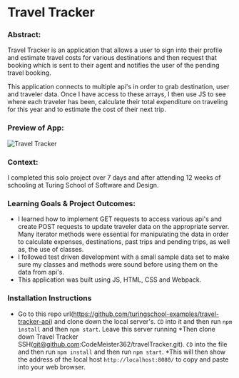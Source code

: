 # Travel Tracker


### Abstract:
Travel Tracker is an application that allows a user to sign into their profile and estimate travel costs for various destinations and then request that booking which is sent to their agent and notifies the user of the pending travel booking. 

This application connects to multiple api's in order to grab destination, user and traveler data. Once I have access to these arrays, I then use JS to see where each traveler has been, calculate their total expenditure on traveling for this year and to estimate the cost of their next trip. 

### Preview of App:
![Travel Tracker](https://media.giphy.com/media/v1.Y2lkPTc5MGI3NjExMzRkYThhYjg2ZmFmZmIwMzI2MjQyYTZkMDkxNmYxOGYzYzIzZDZiNyZlcD12MV9pbnRlcm5hbF9naWZzX2dpZklkJmN0PWc/SRxJPwBUhXA69vwTN0/giphy.gif)

### Context:
I completed this solo project over 7 days and after attending 12 weeks of schooling at Turing School of Software and Design.

### Learning Goals & Project Outcomes:
* I learned how to implement GET requests to access various api's and create POST requests to update traveler data on the appropriate server. Many iterator methods were essential for manipulating the data in order to calculate expenses, destinations, past trips and pending trips, as well as, the use of classes. 
* I followed test driven development with a small sample data set to make sure my classes and methods were sound before using them on the data from api's. 
* This application was built using JS, HTML, CSS and Webpack.

### Installation Instructions
* Go to this repo url(https://github.com/turingschool-examples/travel-tracker-api) and clone down the local server's. `CD` into it and then run `npm install` and then `npm start`. Leave this server running
*Then clone down Travel Tracker SSH(git@github.com:CodeMeister362/travelTracker.git). `CD` into the file and then run `npm install` and then run `npm start`.
*This will then show the address of the local host `http://localhost:8080/` to copy and paste into your web browser. 
